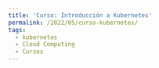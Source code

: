 ```yaml
---
title: 'Curso: Introducción a Kubernetes'
permalink: /2022/05/curso-kubernetes/
tags:
  - kubernetes
  - Cloud Computing
  - Cursos
---
```

